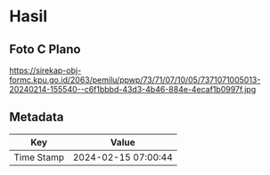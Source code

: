 # Hasil

## Foto C Plano

https://sirekap-obj-formc.kpu.go.id/2063/pemilu/ppwp/73/71/07/10/05/7371071005013-20240214-155540--c6f1bbbd-43d3-4b46-884e-4ecaf1b0997f.jpg


## Metadata

| Key        | Value               |
| ---------- | ------------------- |
| Time Stamp | 2024-02-15 07:00:44 |



